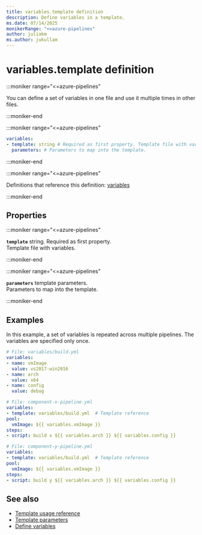 ```yaml
---
title: variables.template definition
description: Define variables in a template.
ms.date: 07/14/2025
monikerRange: "<=azure-pipelines"
author: juliakm
ms.author: jukullam
---
```


# variables.template definition

<!-- :::description::: -->
:::moniker range="<=azure-pipelines"

<!-- :::editable-content name="description"::: -->
You can define a set of variables in one file and use it multiple times in other files.
<!-- :::editable-content-end::: -->

:::moniker-end
<!-- :::description-end::: -->

<!-- :::syntax::: -->
:::moniker range="<=azure-pipelines"

```yaml
variables:
- template: string # Required as first property. Template file with variables.
  parameters: # Parameters to map into the template.
```

:::moniker-end
<!-- :::syntax-end::: -->

<!-- :::parents::: -->
:::moniker range="<=azure-pipelines"

Definitions that reference this definition: [variables](variables.md)

:::moniker-end
<!-- :::parents-end::: -->

## Properties

<!-- :::properties::: -->
<!-- :::item name="template"::: -->
:::moniker range="<=azure-pipelines"

**`template`** string. Required as first property.<br><!-- :::editable-content name="propDescription"::: -->
Template file with variables.
<!-- :::editable-content-end::: -->

:::moniker-end
<!-- :::item-end::: -->
<!-- :::item name="parameters"::: -->
:::moniker range="<=azure-pipelines"

**`parameters`** template parameters.<br><!-- :::editable-content name="propDescription"::: -->
Parameters to map into the template.
<!-- :::editable-content-end::: -->

:::moniker-end
<!-- :::item-end::: -->
<!-- :::properties-end::: -->

<!-- :::remarks::: -->
<!-- :::editable-content name="remarks"::: -->
<!-- :::editable-content-end::: -->
<!-- :::remarks-end::: -->

<!-- :::examples::: -->
<!-- :::editable-content name="examples"::: -->
## Examples

In this example, a set of variables is repeated across multiple pipelines.
The variables are specified only once.

```yaml
# File: variables/build.yml
variables:
- name: vmImage
  value: vs2017-win2016
- name: arch
  value: x64
- name: config
  value: debug
```

```yaml
# File: component-x-pipeline.yml
variables:
- template: variables/build.yml  # Template reference
pool:
  vmImage: ${{ variables.vmImage }}
steps:
- script: build x ${{ variables.arch }} ${{ variables.config }}
```

```yaml
# File: component-y-pipeline.yml
variables:
- template: variables/build.yml  # Template reference
pool:
  vmImage: ${{ variables.vmImage }}
steps:
- script: build y ${{ variables.arch }} ${{ variables.config }}
```
<!-- :::editable-content-end::: -->
<!-- :::examples-end::: -->

<!-- :::see-also::: -->
<!-- :::editable-content name="seeAlso"::: -->
## See also

- [Template usage reference](/azure/devops/pipelines/process/templates)
- [Template parameters](/azure/devops/pipelines/process/template-parameters)
- [Define variables](/azure/devops/pipelines/process/variables)
<!-- :::editable-content-end::: -->
<!-- :::see-also-end::: -->
